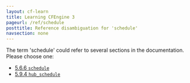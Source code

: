 ```yaml
---
layout: cf-learn
title: Learning CFEngine 3
pageurl: /ref/schedule
posttitle: Reference disambiguation for 'schedule'
navsection: none
---
```


The term 'schedule' could refer to several sections in the documentation. Please choose one:

- [5.6.6 <code>schedule</code>](https://cfengine.com/manuals/cf3-reference#schedule-in-executor)
- [5.9.4 <code>hub_schedule</code>](https://cfengine.com/manuals/cf3-reference#hub_schedule-in-hub)
